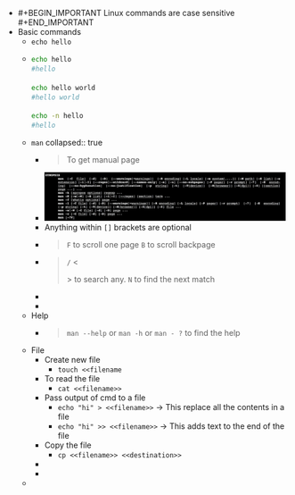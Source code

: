 - #+BEGIN_IMPORTANT
  Linux commands are case sensitive
  #+END_IMPORTANT
- Basic commands
	- `echo hello`
	- ```bash
	  echo hello
	  #hello
	  
	  echo hello world
	  #hello world
	  
	  echo -n hello
	  #hello
	  ```
	- `man`
	  collapsed:: true
		- > To get manual page
		- ![image.png](../assets/image_1655573854145_0.png)
		- Anything within `[]` brackets are optional
		- > `F` to scroll one page `B` to scroll backpage
		- > `/` <<search word>> to search any. `N` to find the next match
		-
		-
	- Help
		- > `man --help` or `man -h` or `man - ?` to find the help
	- File
		- Create new file
			- `touch <<filename`
		- To read the file
			- `cat <<filename>>`
		- Pass output of cmd to a file
			- `echo "hi" > <<filename>>` -> This replace all the contents in a file
			- `echo "hi" >> <<filename>>` -> This adds text to the end of the file
		- Copy the file
			- `cp <<filename>> <<destination>>`
		-
		-
	-